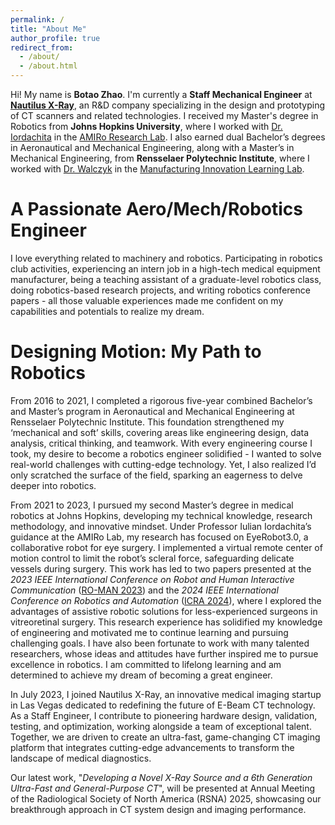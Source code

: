```yaml
---
permalink: /
title: "About Me"
author_profile: true
redirect_from: 
  - /about/
  - /about.html
---
```


Hi! My name is **Botao Zhao**. I'm currently a **Staff Mechanical Engineer** at **[Nautilus X-Ray](https://www.nautilusxray.com/)**, an R&D company specializing in the design and prototyping of CT scanners and related technologies. I received my Master's degree in Robotics from **Johns Hopkins University**, where I worked with [Dr. Iordachita](https://engineering.jhu.edu/faculty/iulian-iordachita/) in the [AMIRo Research Lab](https://amiro.lcsr.jhu.edu/). I also earned dual Bachelor’s degrees in Aeronautical and Mechanical Engineering, along with a Master’s in Mechanical Engineering, from **Rensselaer Polytechnic Institute**, where I worked with [Dr. Walczyk](https://faculty.rpi.edu/daniel-walczyk) in the [Manufacturing Innovation Learning Lab](https://manufacturing.eng.rpi.edu/facilities/mill).

A Passionate Aero/Mech/Robotics Engineer
======
I love everything related to machinery and robotics. Participating in robotics club activities, experiencing an intern job in a high-tech medical equipment manufacturer, being a teaching assistant of a graduate-level robotics class, doing robotics-based research projects, and writing robotics conference papers - all those valuable experiences made me confident on my capabilities and potentials to realize my dream.

Designing Motion: My Path to Robotics
======
From 2016 to 2021, I completed a rigorous five-year combined Bachelor’s and Master’s program in Aeronautical and Mechanical Engineering at Rensselaer Polytechnic Institute. This foundation strengthened my ‘mechanical and soft’ skills, covering areas like engineering design, data analysis, critical thinking, and teamwork. With every engineering course I took, my desire to become a robotics engineer solidified - I wanted to solve real-world challenges with cutting-edge technology. Yet, I also realized I’d only scratched the surface of the field, sparking an eagerness to delve deeper into robotics.

From 2021 to 2023, I pursued my second Master’s degree in medical robotics at Johns Hopkins, developing my technical knowledge, research methodology, and innovative mindset. Under Professor Iulian Iordachita’s guidance at the AMIRo Lab, my research has focused on EyeRobot3.0, a collaborative robot for eye surgery. I implemented a virtual remote center of motion control to limit the robot’s scleral force, safeguarding delicate vessels during surgery. This work has led to two papers presented at the <i>2023 IEEE International Conference on Robot and Human Interactive Communication</i> ([RO-MAN 2023](https://ro-man2023.org/main)) and the <i>2024 IEEE International Conference on Robotics and Automation</i> ([ICRA 2024](https://2024.ieee-icra.org/)), where I explored the advantages of assistive robotic solutions for less-experienced surgeons in vitreoretinal surgery. This research experience has solidified my knowledge of engineering and motivated me to continue learning and pursuing challenging goals. I have also been fortunate to work with many talented researchers, whose ideas and attitudes have further inspired me to pursue excellence in robotics. I am committed to lifelong learning and am determined to achieve my dream of becoming a great engineer.

In July 2023, I joined Nautilus X-Ray, an innovative medical imaging startup in Las Vegas dedicated to redefining the future of E-Beam CT technology. As a Staff Engineer, I contribute to pioneering hardware design, validation, testing, and optimization, working alongside a team of exceptional talent. Together, we are driven to create an ultra-fast, game-changing CT imaging platform that integrates cutting-edge advancements to transform the landscape of medical diagnostics.

Our latest work, "<i>Developing a Novel X-Ray Source and a 6th Generation Ultra-Fast and General-Purpose CT</i>", will be presented at Annual Meeting of the Radiological Society of North America (RSNA) 2025, showcasing our breakthrough approach in CT system design and imaging performance.